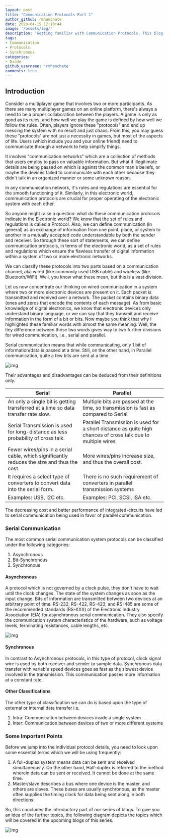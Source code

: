 ```yaml
---
layout: post
title: "Communication Protocols Part 1"
author_github: rmhanchate
date: 2020-04-15 12:10:44
image: '/assets/img/'
description: 'Getting familiar with Communication Protocols. This blog is the first part of the series.'
tags:
- Communication
- Protocols
- Synchronous
categories:
- Diode
github_username: 'rmhanchate'
comments: true
---
```

## Introduction

Consider a multiplayer game that involves two or more participants. As there are many multiplayer games on an online platform, there's always a need to be a proper collaboration between the players. A game is only as good as its rules, and how well we play the game is defined by how well we follow the rules. Often, players ignore these "protocols" and end up messing the system with no result and just chaos. From this, you may guess these "protocols" are not just a necessity in games, but most of the aspects of life. Users (which include you and your online friend) need to communicate through a network to help simplify things.

It involves "communication networks" which are a collection of methods that users employ to pass on valuable information. But what if illegitimate details are being passed on which is against the common man's beliefs, or maybe the devices failed to communicate with each other because they didn't talk in an organized manner or some unknown reason.

In any communication network, it's rules and regulations are essential for the smooth functioning of it. Similarly, in this electronic world, communication protocols are crucial for proper operating of the electronic system with each other. 

So anyone might raise a question: what do these communication protocols indicate in the Electronic world? We know that the set of rules and regulations is called a Protocol. Also, we can define communication (in general) as an exchange of information from one point, place, or system to another in a mutually accepted code understandable by both the sender and receiver. So through these sort of statements, we can define communication protocols, in terms of the electronic world, as a set of rules and regulations which ensure the flawless transfer of digital information within a system of two or more electronic networks.

We can classify these protocols into two parts based on a communication channel, aka wired (like commonly used USB cable) and wireless (like Bluetooth/WiFi). Well, you know what these mean, but this is a vast division. 

Let us now concentrate our thinking on wired communication in a system where two or more electronic devices are present on it. Each packet is transmitted and received over a network. The packet contains binary data (ones and zeros that encode the contents of each message). As from basic knowledge of digital electronics, we know that electronic devices only understand binary language, or we can say that they transmit and receive information in the form of a bit or bits. Now maybe you think that why I highlighted these familiar words with almost the same meaning. Well, the tiny difference between these two words gives way to two further divisions for wired communication, i.e., serial and parallel.

Serial communication means that while communicating, only 1 bit of information/data is passed at a time. Still, on the other hand, in Parallel communication, quite a few bits are sent at a time.

![img](/blog/assets/img/Compro1/opmyfRvgD9xbWHuRU0GmT3aHDgAv5w0H1hpWXHYthAOikFenCJb8aKsmFLEZiNB_3rCSImpF80PgXE9XFTydsdpDs8fESjYLicvZ1fb3tYISJLoNjBFdz3LnAuEFKL0v6gJR3ekN.jpg)

Their advantages and disadvantages can be deduced from their definitions only.

| Serial                                                       | Parallel                                                     |
| ------------------------------------------------------------ | ------------------------------------------------------------ |
| An only a single bit is getting transferred at a time so data transfer rate slow. | Multiple bits are passed at the time, so transmission is fast as compared to Serial |
| Serial Transmission is used for long-distance as less probability of cross talk. | Parallel Transmission is used for a short distance as quite high chances of cross talk due to multiple wires |
| Fewer wires/pins in a serial cable, which significantly reduces the size and thus the cost. | More wires/pins increase size, and thus the overall cost.    |
| It requires a select type of converters to convert data into the serial form. | There is no such requirement of converters in parallel transmission systems |
| Examples: USB, I2C etc.                                      | Examples: PCI, SCSI, ISA etc.                                |

The decreasing cost and better performance of integrated-circuits have led to serial communication being used in favor of parallel communication.

### **Serial Communication**

The most common serial communication system protocols can be classified under the following categories:

1. Asynchronous
2. Bit-Synchronous
3. Synchronous

#### Asynchronous

A protocol which is not governed by a clock pulse, they don't have to wait until the clock changes. The state of the system changes as soon as the input change. Bits of information are transmitted between two devices at an arbitrary point of time. RS-232, RS-422, RS-423, and RS-485 are some of the recommended standards (RS-XXX) of the Electronic Industry Association (EIA) for asynchronous serial communication. They also specify the communication system characteristics of the hardware, such as voltage levels, terminating resistances, cable lengths, etc. 

![img](/blog/assets/img/Compro1/BIJYViEh-aABuJnQqmPPzVhNDMKjIJFAw6VGRdCd8OvVct8bD4FlU9149DiI7TlRPGWUgxHq3XNBuKDJkXotl-RFH4QObPULzi7MgSVsvu8HiNZa1VJEDpMz_Siz2HT4qBHORM1H.jpg)

#### Synchronous

In contrast to Asynchronous protocols, in this type of protocol, clock signal wire is used by both receiver and sender to sample data. Synchronous data transfer with variable speed devices goes as fast as the slowest device involved in the transmission. This communication passes more information at a constant rate.

#### Other Classifications

The other type of classification we can do is based upon the type of external or internal data transfer i.e.

1. Intra: Communication between devices inside a single system
2. Inter: Communication between devices of two or more different systems



### Some Important Points

Before we jump into the individual protocol details, you need to look upon some essential terms which we will be using frequently:

1. A full-duplex system means data can be sent and received simultaneously. On the other hand, Half-duplex is referred to the method wherein data can be sent or received. It cannot be done at the same time.
2. Master/slave describes a bus where one device is the master, and others are slaves. These buses are usually synchronous, as the master often supplies the timing clock for data being sent along in both directions.




So, this concludes the introductory part of our series of blogs. To give you an idea of the further topics, the following diagram depicts the topics which will be covered in the upcoming blogs of this series.

![img](/blog/assets/img/Compro1/M2tjsegWNC1ddIIXDq8PW7oOq-L9OjAM6MuJ11rs8OAl_PTHuhOQBGioTKztW1yWAHlbHhAx1WkSLb5EQm6GM5rGhnnAPKQsMvfyXnu0fv_CfuKkAMW7_ntvUBYFwS7ybKKNjdLw.jpg)
